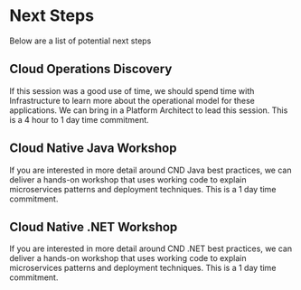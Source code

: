 # Next Steps
Below are a list of potential next steps

## Cloud Operations Discovery
If this session was a good use of time, we should spend time with Infrastructure
to learn more about the operational model for these applications. We can bring
in a Platform Architect to lead this session. This is a 4 hour to 1 day 
time commitment.

## Cloud Native Java Workshop
If you are interested in more detail around CND Java best practices, 
we can deliver a hands-on workshop that uses working code to explain
microservices patterns and deployment techniques. 
This is a 1 day time commitment. 


## Cloud Native .NET Workshop
If you are interested in more detail around CND .NET best practices, 
we can deliver a hands-on workshop that uses working code to explain
microservices patterns and deployment techniques. 
This is a 1 day time commitment.

